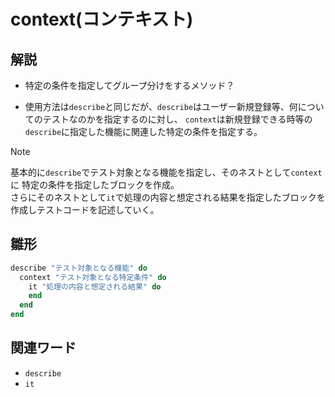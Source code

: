 # context(コンテキスト)  
## 解説  
* 特定の条件を指定してグループ分けをするメソッド？  

* 使用方法は`describe`と同じだが、`describe`はユーザー新規登録等、何についてのテストなのかを指定するのに対し、
  `context`は新規登録できる時等の`describe`に指定した機能に関連した特定の条件を指定する。
>[!NOTE]
>基本的に`describe`でテスト対象となる機能を指定し、そのネストとして`context`に
>特定の条件を指定したブロックを作成。<br>
>さらにそのネストとして`it`で処理の内容と想定される結果を指定したブロックを作成しテストコードを記述していく。

## 雛形 
```ruby
describe "テスト対象となる機能" do
  context "テスト対象となる特定条件" do
    it "処理の内容と想定される結果" do
    end
  end
end
```
## 関連ワード  
* `describe`  
* `it`
